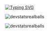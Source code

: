 [![Typing SVG](https://readme-typing-svg.herokuapp.com?size=30&lines=Hi+I+am+NotDevX😱)](https://git.io/typing-svg)

![devstatsrealballs](https://github-readme-stats.vercel.app/api?username=NotDevX&show_icons=true&theme=synthwave#gh-dark-mode-only)

![devstatsrealballs](https://github-readme-stats.vercel.app/api/top-langs?username=NotDevX&show_icons=true&theme=synthwave&layout=compact)
